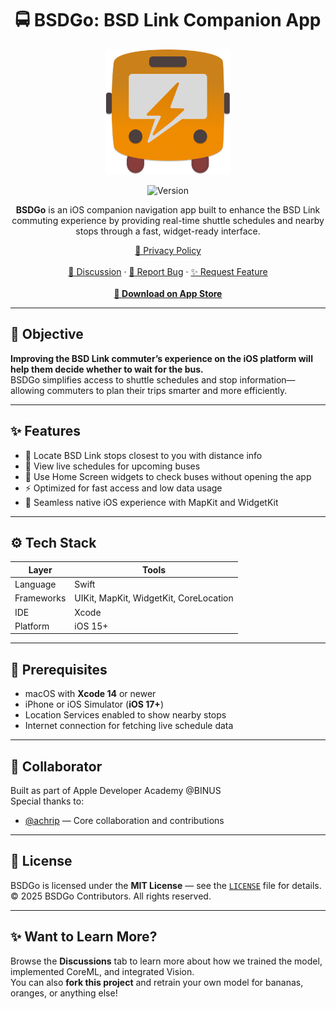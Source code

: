 <div align="center">
  <h1>🚍 BSDGo: BSD Link Companion App</h1>

  <img src="https://github.com/Lunardy2509/BSDGo/blob/mimi/BSDGo/Assets.xcassets/BSDGo%20Icon.imageset/SWRD%20Icon.png" width="200" height="200" alt="BSDGo Logo">

  ![Version](https://img.shields.io/badge/version-1.2-orange?style=for-the-badge)

  <p><strong>BSDGo</strong> is an iOS companion navigation app built to enhance the BSD Link commuting experience by providing real-time shuttle schedules and nearby stops through a fast, widget-ready interface.</p>

  <p>
    <a href="https://lunardy2509.github.io/privacy/privacy-bsdgo">📜 Privacy Policy</a><br><br>
    <a href="https://github.com/Lunardy2509/BSDGo/discussions">💬 Discussion</a> ·
    <a href="https://github.com/Lunardy2509/BSDGo/issues/new?labels=bug&template=bug_report.yml&title=%5BBug%5D">🐛 Report Bug</a> ·
    <a href="https://github.com/Lunardy2509/BSDGo/issues/new?labels=enhancement&template=feature_request.yml&title=%5BFeature%5D">✨ Request Feature</a><br><br>
    <a href="https://apps.apple.com/id/app/bsdgo/id6747796706"><strong>📲 Download on App Store</strong></a>
  </p>
</div>

---

## 🎯 Objective

**Improving the BSD Link commuter’s experience on the iOS platform will help them decide whether to wait for the bus.**  
BSDGo simplifies access to shuttle schedules and stop information—allowing commuters to plan their trips smarter and more efficiently.

---

## ✨ Features

- 📍 Locate BSD Link stops closest to you with distance info  
- 🚌 View live schedules for upcoming buses  
- 📱 Use Home Screen widgets to check buses without opening the app  
- ⚡ Optimized for fast access and low data usage  
- 🧭 Seamless native iOS experience with MapKit and WidgetKit  

---

## ⚙️ Tech Stack

| Layer       | Tools                                  |
|-------------|----------------------------------------|
| Language    | Swift                                  |
| Frameworks  | UIKit, MapKit, WidgetKit, CoreLocation |
| IDE         | Xcode                                  |
| Platform    | iOS 15+                                |

---

## 🧰 Prerequisites

- macOS with **Xcode 14** or newer  
- iPhone or iOS Simulator (**iOS 17+**)  
- Location Services enabled to show nearby stops  
- Internet connection for fetching live schedule data  

---

## 🤝 Collaborator

Built as part of Apple Developer Academy @BINUS  
Special thanks to:

- [@achrip](https://github.com/achrip) — Core collaboration and contributions

---

## 📄 License

BSDGo is licensed under the **MIT License** — see the [`LICENSE`](LICENSE) file for details.  
© 2025 BSDGo Contributors. All rights reserved.

---

## ✨ Want to Learn More?

Browse the **Discussions** tab to learn more about how we trained the model, implemented CoreML, and integrated Vision.  
You can also **fork this project** and retrain your own model for bananas, oranges, or anything else!
